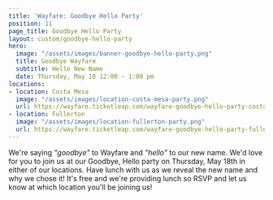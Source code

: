 ```yaml
---
title: 'Wayfare: Goodbye Hello Party'
position: 11
page_title: Goodbye Hello Party
layout: custom/goodbye-hello-party
hero:
  image: "/assets/images/banner-goodbye-hello-party.png"
  title: Goodbye Wayfare
  subtitle: Hello New Name
  date: Thursday, May 18 12:00 ∼ 1:00 pm
locations:
- location: Costa Mesa
  image: "/assets/images/location-costa-mesa-party.png"
  url: https://wayfare.ticketleap.com/wayfare-goodbye-hello-party-costa-mesa-location/
- location: Fullerton
  image: "/assets/images/location-fullerton-party.png"
  url: https://wayfare.ticketleap.com/wayfare-goodbye-hello-party-fullerton/
---
```


We're saying _"goodbye"_ to Wayfare and _"hello"_ to our new name. We'd love for you to join us at our Goodbye, Hello party on Thursday, May 18th in either of our locations. Have lunch with us as we reveal the new name and why we chose it! It's free and we're providing lunch so RSVP and let us know at which location you'll be joining us!
